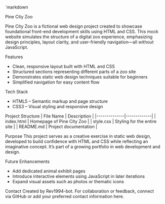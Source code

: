

`markdown

Pine City Zoo

Pine City Zoo is a fictional web design project created to showcase foundational front-end development skills using HTML and CSS. This mock website simulates the structure of a digital zoo experience, emphasizing design principles, layout clarity, and user-friendly navigation—all without JavaScript.

Features
- Clean, responsive layout built with HTML and CSS
- Structured sections representing different parts of a zoo site
- Demonstrates static web design techniques suitable for beginners
- Simplified navigation for easy content flow

Tech Stack
- HTML5 – Semantic markup and page structure
- CSS3 – Visual styling and responsive design

Project Structure
| File Name    | Description |
|--------------|-------------|
| index.html | Homepage of Pine City Zoo |
| style.css  | Styling for the entire site |
| README.md  | Project documentation |

Purpose
This project serves as a creative exercise in static web design, developed to build confidence with HTML and CSS while reflecting an imaginative concept. It’s part of a growing portfolio in web development and design.

Future Enhancements
- Add dedicated animal exhibit pages
- Introduce interactive elements using JavaScript in later iterations
- Expand visual assets such as photos or thematic icons

Contact
Created by Rev1994-bot. For collaboration or feedback, connect via GitHub or add your preferred contact information here.
